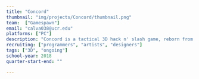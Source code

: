 ```yaml
---
title: "Concord"
thumbnail: "img/projects/Concord/thumbnail.png"
team:  ["Gamespawn"]
email: "calva038@ucr.edu"
platforms: ["PC"]
description: "Concord is a tactical 3D hack n' slash game, reborn from the project of yesteryear. We really need programmers, artists, and designers."
recruiting: ["programmers", "artists", "designers"]
tags: ["3D", "ongoing"]
school-year: 2018
quarter-start-end: ""

---
```

